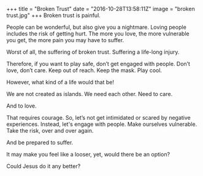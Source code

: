 +++
title = "Broken Trust"
date = "2016-10-28T13:58:11Z"
image = "broken trust.jpg"
+++
Broken trust is painful.

People can be wonderful, but also give you a nightmare. Loving people includes the risk of getting hurt. 
The more you love, the more vulnerable you get, the more pain you may have to suffer.

Worst of all, the suffering of broken trust. Suffering a life-long injury.

Therefore, if you want to play safe, don’t get engaged with people. Don’t love, don’t care. Keep out of reach. Keep the mask. Play cool.

However, what kind of a life would that be!

We are not created as islands. We need each other. Need to care. 

And to love. 

That requires courage. So, let’s not get intimidated or scared by negative experiences. Instead, let's engage with people. Make ourselves vulnerable. Take the risk, over and over again.

And be prepared to suffer. 

It may make you feel like a looser, yet, would there be an option? 

Could Jesus do it any better?